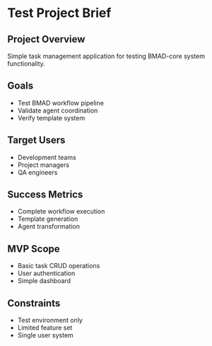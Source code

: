 # Test Project Brief

## Project Overview

Simple task management application for testing BMAD-core system functionality.

## Goals

- Test BMAD workflow pipeline
- Validate agent coordination
- Verify template system

## Target Users

- Development teams
- Project managers
- QA engineers

## Success Metrics

- Complete workflow execution
- Template generation
- Agent transformation

## MVP Scope

- Basic task CRUD operations
- User authentication
- Simple dashboard

## Constraints

- Test environment only
- Limited feature set
- Single user system
